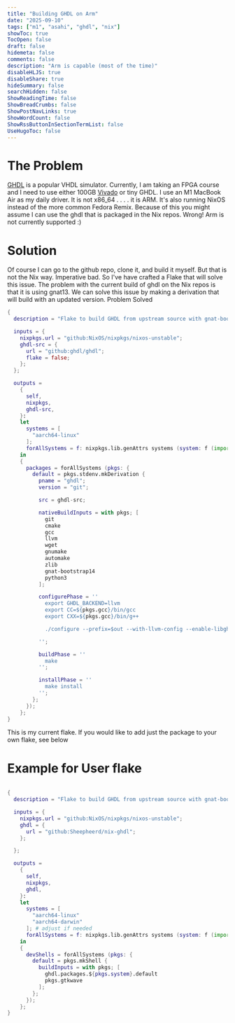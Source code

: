 ```yaml
---
title: "Building GHDL on Arm"
date: "2025-09-10"
tags: ["m1", "asahi", "ghdl", "nix"]
showToc: true
TocOpen: false
draft: false
hidemeta: false
comments: false
description: "Arm is capable (most of the time)"
disableHLJS: true
disableShare: true
hideSummary: false
searchHidden: false
ShowReadingTime: false
ShowBreadCrumbs: false
ShowPostNavLinks: true
ShowWordCount: false
ShowRssButtonInSectionTermList: false
UseHugoToc: false
---
```


# The Problem

[GHDL](https://github.com/ghdl) is a popular VHDL simulator. Currently, I am taking an FPGA course and I need to use either 100GB [Vivado](https://www.xilinx.com/support/download.html) or tiny GHDL. I use an M1 MacBook Air as my daily driver. It is not x86_64 . . . . it is ARM. It's also running NixOS instead of the more common Fedora Remix. Because of this you might assume I can use the ghdl that is packaged in the Nix repos. Wrong! Arm is not currently supported :)

# Solution
Of course I can go to the github repo, clone it, and build it myself. But that is not the Nix way. Imperative bad. So I've have crafted a Flake that will solve this issue. The problem with the current build of ghdl on the Nix repos is that it is using gnat13. We can solve this issue by making a derivation that will build with an updated version. Problem Solved

```nix
{
  description = "Flake to build GHDL from upstream source with gnat-bootstrap14";

  inputs = {
    nixpkgs.url = "github:NixOS/nixpkgs/nixos-unstable";
    ghdl-src = {
      url = "github:ghdl/ghdl";
      flake = false;
    };
  };

  outputs =
    {
      self,
      nixpkgs,
      ghdl-src,
    }:
    let
      systems = [
        "aarch64-linux"
      ];
      forAllSystems = f: nixpkgs.lib.genAttrs systems (system: f (import nixpkgs { inherit system; }));
    in
    {
      packages = forAllSystems (pkgs: {
        default = pkgs.stdenv.mkDerivation {
          pname = "ghdl";
          version = "git";

          src = ghdl-src;

          nativeBuildInputs = with pkgs; [
            git
            cmake
            gcc
            llvm
            wget
            gnumake
            automake
            zlib
            gnat-bootstrap14
            python3
          ];

          configurePhase = ''
            export GHDL_BACKEND=llvm
            export CC=${pkgs.gcc}/bin/gcc
            export CXX=${pkgs.gcc}/bin/g++

            ./configure --prefix=$out --with-llvm-config --enable-libghdl

          '';

          buildPhase = ''
            make
          '';

          installPhase = ''
            make install
          '';
        };
      });
    };
}
```

This is my current flake. If you would like to add just the package to your own flake, see below

# Example for User flake
```nix

{
  description = "Flake to build GHDL from upstream source with gnat-bootstrap14";

  inputs = {
    nixpkgs.url = "github:NixOS/nixpkgs/nixos-unstable";
    ghdl = {
      url = "github:Sheepheerd/nix-ghdl";
    };

  };

  outputs =
    {
      self,
      nixpkgs,
      ghdl,
    }:
    let
      systems = [
        "aarch64-linux"
        "aarch64-darwin"
      ]; # adjust if needed
      forAllSystems = f: nixpkgs.lib.genAttrs systems (system: f (import nixpkgs { inherit system; }));
    in
    {
      devShells = forAllSystems (pkgs: {
        default = pkgs.mkShell {
          buildInputs = with pkgs; [
            ghdl.packages.${pkgs.system}.default
            pkgs.gtkwave
          ];
        };
      });
    };
}
```
